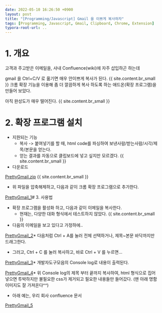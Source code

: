```yaml
---
date: 2022-05-10 16:26:50 +0900
layout: post
title: "[Programming/Javascript] Gmail 을 이쁘게 복사하자"
tags: [Programming, Javascript, Gmail, Clipboard, Chrome, Extension]
typora-root-url: ..
---
```


# 1. 개요

고객과 주고받은 이메일을, 사내 Confluence(wiki)에 자주 삽입하곤 하는데

gmail 을 Ctrl+C/V 로 옮기면 매우 안이쁘게 복사가 된다.
{{ site.content.br_small }}
크롬 확장 기능을 이용해 좀 더 깔끔하게 복사 하도록 하는 애드온(확장 프로그램)을 만들어 보았다.

아직 완성도가 매우 떨어진다.
{{ site.content.br_small }}
# 2. 확장 프로그램 설치

* 지원되는 기능
  * 복사 -> 붙여넣기를 할 때, html code를 파싱하여 보낸사람/받는사람/시각/제목/본문을 얻는다.
  * 얻는 결과를 자동으로 클립보드에 넣고 싶지만 모르겠다.
{{ site.content.br_small }}
* 다운로드

[PrettyGmail.zip](/assets/upload/PrettyGmail.zip)
{{ site.content.br_small }}
* 위 파일을 압축해제하고, 다음과 같이 크롬 확장 프로그램으로 추가한다.

[PrettyGmail_1](/../assets_copy_1/posts/images/Programming/PrettyGmail/PrettyGmail_1.png)# 3. 사용법

* 확장 프로그램을 활성화 하고, 다음과 같이 이메일을 복사한다.
  * 현재는, 다양한 대화 형식에서 테스트하지 않았다.
{{ site.content.br_small }}
* 다음의 이메일을 보고 있다고 가정하에..

[PrettyGmail_2](/../assets_copy_1/posts/images/Programming/PrettyGmail/PrettyGmail_2.png)* 다음처럼 Ctrl + A를 눌러 전체 선택하거나, 제목~본문 바닥까지만 드래그한다.
  * 그러고, Ctrl + C 를 눌러 복사하고, 바로 Ctrl + V 를 누르면...

[PrettyGmail_3](/../assets_copy_1/posts/images/Programming/PrettyGmail/PrettyGmail_3.png)* 개발자도구모음의 Console log로 내용이 출력된다.

[PrettyGmail_4](/../assets_copy_1/posts/images/Programming/PrettyGmail/PrettyGmail_4.png)* 위 Console log의 제목 부터 끝까지 복사하여, html 형식으로 집어넣으면 투박하지만 불필요한 css가 제거되고 필요한 내용들만 들어갔다. (맨 아래 명함 이미지도 잘 가져온다^^)
  * 아래 예는, 우리 회사 confluence 문서

[PrettyGmail_5](/../assets_copy_1/posts/images/Programming/PrettyGmail/PrettyGmail_5.png)